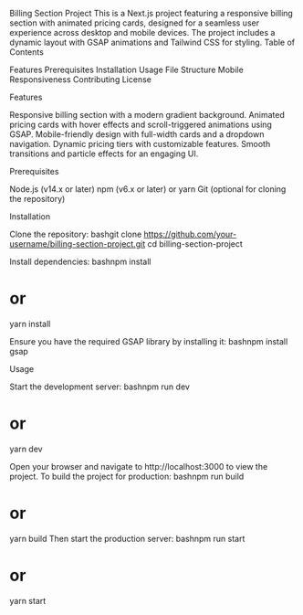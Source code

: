 Billing Section Project
This is a Next.js project featuring a responsive billing section with animated pricing cards, designed for a seamless user experience across desktop and mobile devices. The project includes a dynamic layout with GSAP animations and Tailwind CSS for styling.
Table of Contents

Features
Prerequisites
Installation
Usage
File Structure
Mobile Responsiveness
Contributing
License

Features

Responsive billing section with a modern gradient background.
Animated pricing cards with hover effects and scroll-triggered animations using GSAP.
Mobile-friendly design with full-width cards and a dropdown navigation.
Dynamic pricing tiers with customizable features.
Smooth transitions and particle effects for an engaging UI.

Prerequisites

Node.js (v14.x or later)
npm (v6.x or later) or yarn
Git (optional for cloning the repository)

Installation

Clone the repository:
bashgit clone https://github.com/your-username/billing-section-project.git
cd billing-section-project

Install dependencies:
bashnpm install
# or
yarn install

Ensure you have the required GSAP library by installing it:
bashnpm install gsap


Usage

Start the development server:
bashnpm run dev
# or
yarn dev

Open your browser and navigate to http://localhost:3000 to view the project.
To build the project for production:
bashnpm run build
# or
yarn build
Then start the production server:
bashnpm run start
# or
yarn start
